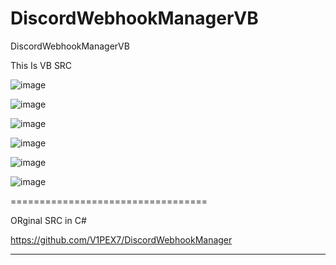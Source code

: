 # DiscordWebhookManagerVB
DiscordWebhookManagerVB

This Is VB SRC

![image](https://user-images.githubusercontent.com/74623428/184622458-7ed941a0-212e-471b-862d-288a752c4c35.png)


![image](https://user-images.githubusercontent.com/74623428/184622499-9e91d5d8-23f7-4d56-8e1a-9dd23bf52ba9.png)


![image](https://user-images.githubusercontent.com/74623428/184622513-d10a2f1b-ddb2-4999-8f10-2819a9c28abb.png)


![image](https://user-images.githubusercontent.com/74623428/184622542-dfc056b4-008b-48ff-8c35-f6e417cd56da.png)


![image](https://user-images.githubusercontent.com/74623428/184622557-999e81d3-a3ee-4a0f-bd89-be27946a2328.png)


![image](https://user-images.githubusercontent.com/74623428/184622589-e2fff70b-3731-4434-af73-5686ccabb9bb.png)


==================================

ORginal SRC in C#

https://github.com/V1PEX7/DiscordWebhookManager

** **
